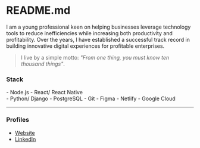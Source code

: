# README.md

I am a young professional keen on helping businesses leverage technology tools to reduce inefficiencies while increasing both productivity and profitability. Over the years, I have established a successful track record in building innovative digital experiences for profitable enterprises.

> I live by a simple motto: _"From one thing, you must know ten thousand things"_.

### Stack

\- Node.js \- React/ React Native  
\- Python/ Django \- PostgreSQL
\- Git \- Figma \- Netlify \- Google Cloud 

---

### Profiles

- [Website](https://ninte.dev)
- [LinkedIn](https://linkedin.com/in/nullthefirst)
